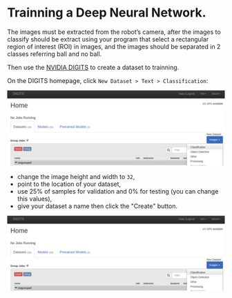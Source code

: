# Trainning a Deep Neural Network.


The images must be extracted from the robot’s camera, after the images to classify should be extract using your program that select a rectangular region of interest (ROI) in images, and the images should be separated in 2 classes referring ball and no ball.

Then use the [NVIDIA DIGITS](https://github.com/NVIDIA/DIGITS) to create a dataset to trainning.

On the DIGITS homepage, click `New Dataset > Text > Classification`:

![dataset_digits1](dataset_digits1.png)

- change the image height and width to `32`,
- point to the location of your dataset,
- use 25% of samples for validation and 0% for testing (you can change this values),
- give your dataset a name then click the "Create" button.

![dataset_digits2](dataset_digits1.png)
